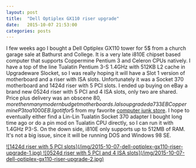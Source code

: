 ```yaml
---
layout: post
title:  "Dell Optiplex GX110 riser upgrade"
date:   2015-10-07 21:53:00
categories: posts
---
```


I few weeks ago I bought a Dell Optiplex GX110 tower for 5$ from a church garage sale at Bathurst and College.
It is a very late i810E chipset based computer that supports Coppermine Pentium 3 and Celeron CPUs natively.
I have a top of the line Tualatin Pentium 3-S 1.4GHz with 512KB L2 cache in Upgradeware Slocket, so I was really hoping it will have a Slot 1 version of motherboard and a riser with ISA slots.
Unfortunately it was a Socket 370 motherboard and 1424d riser with 5 PCI slots.
I ended up buying on eBay a brand new 0524d riser with 5 PCI and 4 ISA slots, only two are shared.
Price plus delivery was an obscene 80$, more then many modern budget motherboards.
I also upgraded a 733EB Coppermine P3 to a 1000EB.
I got it for 5$ from my favorite [computer junk store](https://aboveallelectronicsurplus.wordpress.com/).
I hope to eventually either find a Lin-Lin Tualatin Socket 370 adapter I bought long time ago or do a pin mod on Tualatin CPU directly, so I can run it with 1.4GHz P3-S.
On the down side, i810E only supports up to 512MB of RAM. It's not a big issue, since it will be running DOS and Windows 98 SE.

<a href="/img/2015-10-07-dell-optiplex-gx110-riser-upgrade-1-full.jpg">
![1424d riser with 5 PCI slots](/img/2015-10-07-dell-optiplex-gx110-riser-upgrade-1.jpg)
</a>

<a href="/img/2015-10-07-dell-optiplex-gx110-riser-upgrade-2-full.jpg">
![0524d riser with 5 PCI and 4 ISA slots](/img/2015-10-07-dell-optiplex-gx110-riser-upgrade-2.jpg)
</a>
